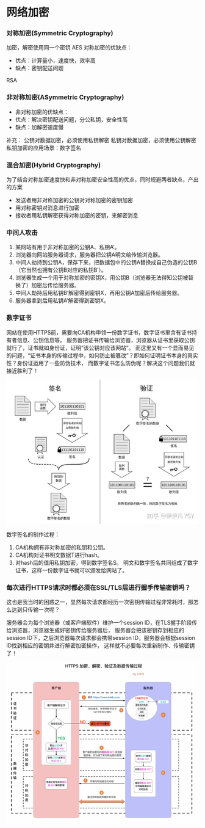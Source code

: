 # 网络加密

### 对称加密(Symmetric Cryptography)
加密，解密使用同一个密钥
AES
对称加密的优缺点：

* 优点：计算量小，速度快，效率高
* 缺点：密钥配送问题




RSA
### 非对称加密(ASymmetric Cryptography)
* 非对称加密的优缺点：
* 优点：解决密钥配送问题，分公私钥，安全性高
* 缺点：加解密速度慢


补充：
公钥对数据加密，必须使用私钥解密
私钥对数据加密，必须使用公钥解密
私钥加密的应用场景：数字签名

### 混合加密(Hybrid Cryptography)
为了结合对称加密速度快和非对称加密安全性高的优点，同时规避两者缺点，产出的方案

* 发送者用非对称加密的公钥对对称加密的密钥加密
* 用对称密钥对消息进行加密
* 接收者用私钥解密获得对称加密的密钥，来解密消息



### 中间人攻击
1. 某网站有用于非对称加密的公钥A、私钥A’。
2. 浏览器向网站服务器请求，服务器把公钥A明文给传输浏览器。
3. 中间人劫持到公钥A，保存下来，把数据包中的公钥A替换成自己伪造的公钥B（它当然也拥有公钥B对应的私钥B’）。
4. 浏览器生成一个用于对称加密的密钥X，用公钥B（浏览器无法得知公钥被替换了）加密后传给服务器。
5. 中间人劫持后用私钥B’解密得到密钥X，再用公钥A加密后传给服务器。
6. 服务器拿到后用私钥A’解密得到密钥X。

### 数字证书
网站在使用HTTPS前，需要向CA机构申领一份数字证书，数字证书里含有证书持有者信息、公钥信息等。
服务器把证书传输给浏览器，浏览器从证书里获取公钥就行了，证书就如身份证，证明“该公钥对应该网站”。
而这里又有一个显而易见的问题，“证书本身的传输过程中，如何防止被篡改”？即如何证明证书本身的真实性？身份证运用了一些防伪技术，
而数字证书怎么防伪呢？解决这个问题我们就接近胜利了！

![image](images/image1.jpg)

数字签名的制作过程：

1. CA机构拥有非对称加密的私钥和公钥。
2. CA机构对证书明文数据T进行hash。
3. 对hash后的值用私钥加密，得到数字签名S。
明文和数字签名共同组成了数字证书，这样一份数字证书就可以颁发给网站了。



### 每次进行HTTPS请求时都必须在SSL/TLS层进行握手传输密钥吗？
这也是我当时的困惑之一，显然每次请求都经历一次密钥传输过程非常耗时，那怎么达到只传输一次呢？

服务器会为每个浏览器（或客户端软件）维护一个session ID，在TLS握手阶段传给浏览器，浏览器生成好密钥传给服务器后，
服务器会把该密钥存到相应的session ID下，之后浏览器每次请求都会携带session ID，服务器会根据session ID找到相应的密钥并进行解密加密操作，
这样就不必要每次重新制作、传输密钥了！

![image](images/image2.png)

